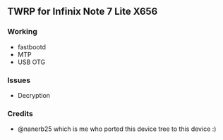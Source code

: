 ## TWRP for Infinix Note 7 Lite X656

### Working
- fastbootd
- MTP
- USB OTG

### Issues
- Decryption

### Credits
- @nanerb25 which is me who ported this device tree to this device :)
